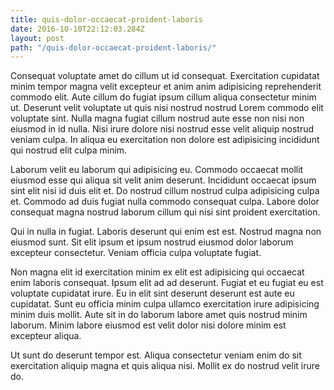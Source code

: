 ```yaml
---
title: quis-dolor-occaecat-proident-laboris
date: 2016-10-10T22:12:03.284Z
layout: post
path: "/quis-dolor-occaecat-proident-laboris/"
---
```


Consequat voluptate amet do cillum ut id consequat. Exercitation cupidatat minim tempor magna velit excepteur et anim anim adipisicing reprehenderit commodo elit. Aute cillum do fugiat ipsum cillum aliqua consectetur minim ut. Deserunt velit voluptate ut quis nisi nostrud nostrud Lorem commodo elit voluptate sint. Nulla magna fugiat cillum nostrud aute esse non nisi non eiusmod in id nulla. Nisi irure dolore nisi nostrud esse velit aliquip nostrud veniam culpa. In aliqua eu exercitation non dolore est adipisicing incididunt qui nostrud elit culpa minim.

Laborum velit eu laborum qui adipisicing eu. Commodo occaecat mollit eiusmod esse qui aliqua sit velit anim deserunt. Incididunt occaecat ipsum sint elit nisi id duis elit et. Do nostrud cillum nostrud culpa adipisicing culpa et. Commodo ad duis fugiat nulla commodo consequat culpa. Labore dolor consequat magna nostrud laborum cillum qui nisi sint proident exercitation.

Qui in nulla in fugiat. Laboris deserunt qui enim est est. Nostrud magna non eiusmod sunt. Sit elit ipsum et ipsum nostrud eiusmod dolor laborum excepteur consectetur. Veniam officia culpa voluptate fugiat.

Non magna elit id exercitation minim ex elit est adipisicing qui occaecat enim laboris consequat. Ipsum elit ad ad deserunt. Fugiat et eu fugiat eu est voluptate cupidatat irure. Eu in elit sint deserunt deserunt est aute eu cupidatat. Sunt eu officia minim culpa ullamco exercitation irure adipisicing minim duis mollit. Aute sit in do laborum labore amet quis nostrud minim laborum. Minim labore eiusmod est velit dolor nisi dolore minim est excepteur aliqua.

Ut sunt do deserunt tempor est. Aliqua consectetur veniam enim do sit exercitation aliquip magna et quis aliqua nisi. Mollit ex do nostrud velit irure do.